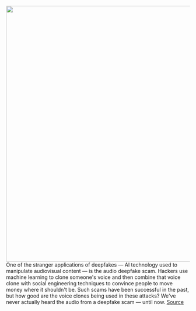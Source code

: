 <img src='https://cdn.vox-cdn.com/thumbor/oHoGH4UgbOpVd4SXkEv-_HAC-Kw=/0x0:2040x1360/1200x800/filters:focal(857x517:1183x843)/cdn.vox-cdn.com/uploads/chorus_image/image/67112457/DSCF2964.0.jpg' width='700px' /><br/>
One of the stranger applications of deepfakes — AI technology used to manipulate audiovisual content — is the audio deepfake scam. Hackers use machine learning to clone someone's voice and then combine that voice clone with social engineering techniques to convince people to move money where it shouldn't be. Such scams have been successful in the past, but how good are the voice clones being used in these attacks? We've never actually heard the audio from a deepfake scam — until now.
<a href='https://www.theverge.com/2020/7/27/21339898/deepfake-audio-voice-clone-scam-attempt-nisos'> Source <a/>
